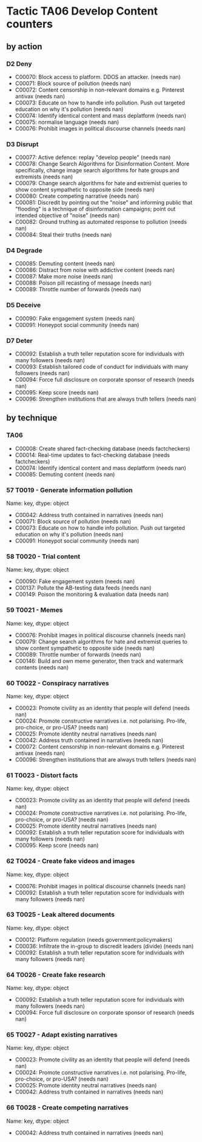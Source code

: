 # Tactic TA06 Develop Content counters

## by action


### D2 Deny
* C00070: Block access to platform. DDOS an attacker. (needs nan)
* C00071: Block source of pollution (needs nan)
* C00072: Content censorship in non-relevant domains e.g. Pinterest antivax (needs nan)
* C00073: Educate on how to handle info pollution. Push out targeted education on why it's pollution (needs nan)
* C00074: Identify identical content and mass deplatform (needs nan)
* C00075: normalise language (needs nan)
* C00076: Prohibit images in political discourse channels (needs nan)

### D3 Disrupt
* C00077: Active defence: replay "develop people" (needs nan)
* C00078: Change Search Algorithms for Disinformation Content. More specifically, change image search algorithms for hate groups and extremists (needs nan)
* C00079: Change search algorithms for hate and extremist queries to show content sympathetic to opposite side (needs nan)
* C00080: Create competing narrative (needs nan)
* C00081: Discredit by pointing out the "noise" and informing public that "flooding" is a technique of disinformation campaigns; point out intended objective of "noise" (needs nan)
* C00082: Ground truthing as automated response to pollution (needs nan)
* C00084: Steal their truths (needs nan)

### D4 Degrade
* C00085: Demuting content (needs nan)
* C00086: Distract from noise with addictive content (needs nan)
* C00087: Make more noise (needs nan)
* C00088: Poison pill recasting of message (needs nan)
* C00089: Throttle number of forwards (needs nan)

### D5 Deceive
* C00090: Fake engagement system (needs nan)
* C00091: Honeypot social community (needs nan)

### D7 Deter
* C00092: Establish a truth teller reputation score for individuals with many followers (needs nan)
* C00093: Establish tailored code of conduct for individuals with many followers (needs nan)
* C00094: Force full disclosure on corporate sponsor of research (needs nan)
* C00095: Keep score (needs nan)
* C00096: Strengthen institutions that are always truth tellers (needs nan)

## by technique


### TA06
* C00008: Create shared fact-checking database (needs factcheckers)
* C00014: Real-time updates to fact-checking database (needs factcheckers)
* C00074: Identify identical content and mass deplatform (needs nan)
* C00085: Demuting content (needs nan)

### 57    T0019 - Generate information pollution
Name: key, dtype: object
* C00042: Address truth contained in narratives (needs nan)
* C00071: Block source of pollution (needs nan)
* C00073: Educate on how to handle info pollution. Push out targeted education on why it's pollution (needs nan)
* C00091: Honeypot social community (needs nan)

### 58    T0020 - Trial content
Name: key, dtype: object
* C00090: Fake engagement system (needs nan)
* C00137: Pollute the AB-testing data feeds (needs nan)
* C00149: Poison the monitoring & evaluation data (needs nan)

### 59    T0021 - Memes
Name: key, dtype: object
* C00076: Prohibit images in political discourse channels (needs nan)
* C00079: Change search algorithms for hate and extremist queries to show content sympathetic to opposite side (needs nan)
* C00089: Throttle number of forwards (needs nan)
* C00146: Build and own meme generator, then track and watermark contents (needs nan)

### 60    T0022 - Conspiracy narratives
Name: key, dtype: object
* C00023: Promote civility as an identity that people will defend (needs nan)
* C00024: Promote constructive narratives i.e. not polarising.  Pro-life, pro-choice, or pro-USA? (needs nan)
* C00025: Promote identity neutral narratives (needs nan)
* C00042: Address truth contained in narratives (needs nan)
* C00072: Content censorship in non-relevant domains e.g. Pinterest antivax (needs nan)
* C00096: Strengthen institutions that are always truth tellers (needs nan)

### 61    T0023 - Distort facts
Name: key, dtype: object
* C00023: Promote civility as an identity that people will defend (needs nan)
* C00024: Promote constructive narratives i.e. not polarising.  Pro-life, pro-choice, or pro-USA? (needs nan)
* C00025: Promote identity neutral narratives (needs nan)
* C00092: Establish a truth teller reputation score for individuals with many followers (needs nan)
* C00095: Keep score (needs nan)

### 62    T0024 - Create fake videos and images
Name: key, dtype: object
* C00076: Prohibit images in political discourse channels (needs nan)
* C00092: Establish a truth teller reputation score for individuals with many followers (needs nan)

### 63    T0025 - Leak altered documents
Name: key, dtype: object
* C00012: Platform regulation (needs government:policymakers)
* C00036: Infiltrate the in-group to discredit leaders (divide) (needs nan)
* C00092: Establish a truth teller reputation score for individuals with many followers (needs nan)

### 64    T0026 - Create fake research
Name: key, dtype: object
* C00092: Establish a truth teller reputation score for individuals with many followers (needs nan)
* C00094: Force full disclosure on corporate sponsor of research (needs nan)

### 65    T0027 - Adapt existing narratives
Name: key, dtype: object
* C00023: Promote civility as an identity that people will defend (needs nan)
* C00024: Promote constructive narratives i.e. not polarising.  Pro-life, pro-choice, or pro-USA? (needs nan)
* C00025: Promote identity neutral narratives (needs nan)
* C00042: Address truth contained in narratives (needs nan)

### 66    T0028 - Create competing narratives
Name: key, dtype: object
* C00042: Address truth contained in narratives (needs nan)
